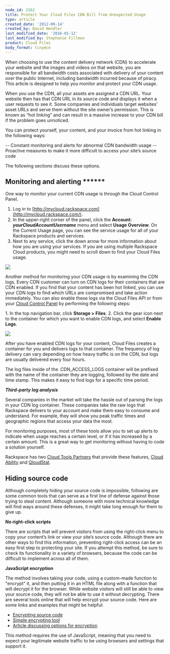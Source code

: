 ```yaml
---
node_id: 2162
title: Protect Your Cloud Files CDN Bill from Unexpected Usage
type: article
created_date: '2012-09-14'
created_by: David Hendler
last_modified_date: '2016-01-12'
last_modified_by: Stephanie Fillmon
product: Cloud Files
body_format: tinymce
---
```


<span>When choosing to use the content delivery network (CDN) to
accelerate your website and the images and videos on that website, you
are responsible for all bandwidth costs associated with delivery of your
content over the public Internet, including bandwidth incurred because
of piracy. </span><span>This article is designed to help you monitor and
protect your CDN usage.<span>  </span></span>

When you use the CDN, all your assets are assigned a CDN URL.<span> Your
website then has that </span>CDN URL in its source code and displays it
when a user requests to see it.<span> Some</span> companies and
individuals target websites&rsquo; asset URLs and serve them without the site
owner&rsquo;s permission.<span> T</span>his is known as &ldquo;hot linking&rdquo; and can
result in a massive increase to your CDN bill if the problem goes
unnoticed.<span>  </span>

You can protect yourself, your content, and your invoice from hot
linking in the following ways:

-- Constant monitoring and alerts for abnormal CDN bandwidth usage
-- Proactive measures to make it more difficult to access your site&rsquo;s
source code

The following sections discuss  these options.



Monitoring and alerting ******
------------------------------

One way to monitor your current CDN usage is through the Cloud Control
Panel.

1.  Log in
    to [http://mycloud.rackspace.com](http://mycloud.rackspace.com/).
2.  In the upper-right corner of the panel, click the **Account:
    *yourCloudAccountUsername*** menu and select **Usage Overview**.
    On the Current Usage page, you can see the service usage for all of
    your Rackspace products and services.
3.  Next to any service, click the down arrow for more information about
    how you are using your services. If you are using multiple Rackspace
    Cloud products, you might need to scroll down to find your Cloud
    Files usage.

 ![](https://8026b2e3760e2433679c-fffceaebb8c6ee053c935e8915a3fbe7.ssl.cf2.rackcdn.com/field/image/1560-2162-newimg.png)

Another method for monitoring your CDN usage is by examining the CDN
logs. Every CDN customer can turn on CDN logs for their containers that
are CDN enabled. If you find that your content has been hot linked, you
can use your CDN logs to find which URLs are compromised and take action
immediately. You can also enable these logs via the Cloud Files API or
from your [Cloud Control Panel](http://mycloud.rackspace.com/) by
performing the following steps:

1\. In the top navigation bar, click **Storage &gt; Files**.
2. Click the gear icon next to the container for which you want to
enable CDN logs, and select **Enable Logs**.

![](https://8026b2e3760e2433679c-fffceaebb8c6ee053c935e8915a3fbe7.ssl.cf2.rackcdn.com/field/image/1560-2162-newimg2.png)

After you have enabled CDN logs for your content, Cloud Files creates a
container for you and delivers logs to that container.  The frequency of
log delivery can vary depending on how heavy traffic is on the CDN, but
logs are usually delivered every four hours.

The log files inside of the .CDN\_ACCESS\_LOGS container will be
prefixed with the name of the container they are logging, followed by
the date and time stamp. This makes it easy to find logs for a specific
time period.

***Third-party log analysis***

Several companies in the market will take the hassle out of parsing the
logs in your CDN log container.  These companies take the raw logs that
Rackspace delivers to your account and make them easy to consume and
understand.  For example, they will show you peak traffic times and
geographic regions that access your data the most.

For monitoring purposes, most of these tools allow you to set up alerts
to indicate when usage reaches a certain level, or if it has increased
by a certain amount.  This is a great way to get monitoring without
having to code a solution yourself.

 Rackspace has two [Cloud Tools
Partners](https://cloudtools.rackspace.com/home) that provide these
features, [Cloud
Ability](https://cloudtools.rackspace.com/apps/445?1601080659) and [QloudStat](https://cloudtools.rackspace.com/apps/399?1814232928).




Hiding source code
------------------

Although completely hiding your source code is impossible, following are
some common tools that can serve as a first line of defense against
those trying to steal content.  Although someone with more technical
knowledge will find ways around these defenses, it might take long
enough for them to give up.

**<span>No right-click scripts</span>**

There are scripts that will prevent visitors from using the right-click
menu to copy your content&rsquo;s link or view your site&rsquo;s source code.
Although there are other ways to find this information, preventing
right-click access can be an easy first step to protecting your site.
If you attempt this method, be sure to check its functionality in a
variety of browsers, because the code can be difficult to implement
across all of them.

 **<span>JavaScript encryption</span>**

The method involves taking your code, using a custom-made function to
"encrypt" it, and then putting it in an HTML file along with a function
that will decrypt it for the browser. While website visitors will still
be able to view your source code, they will not be able to use it
without decrypting.  There are several tools online that will help
encrypt your source code.  Here are some links and examples that might
be helpful: <span> </span>

-   [Encrypting source
    code](http://www.blackbeltcoder.com/Articles/mfc/encrypting-source-code)
-   [Simple encrypting
    tool](http://www.webtoolhub.com/tn561359-html-encrypter.aspx)<span> </span>
-   [Article discussing options for
    encryption](http://www.htmlguard.com/articles/about-html-source-code-encryption/)

This method requires the use of JavaScript, meaning that you need to
expect your legitimate website traffic to be using browsers and settings
that support it. <span> </span>



